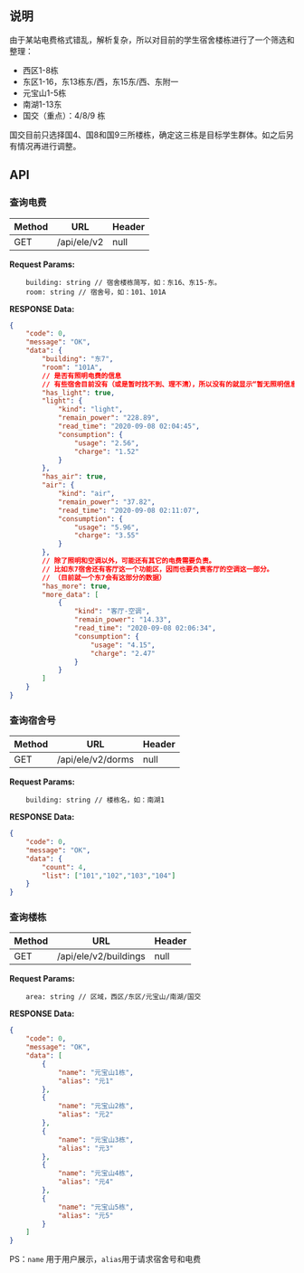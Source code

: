 ## 说明

由于某站电费格式错乱，解析复杂，所以对目前的学生宿舍楼栋进行了一个筛选和整理：

+ 西区1-8栋
+ 东区1-16，东13栋东/西，东15东/西、东附一
+ 元宝山1-5栋
+ 南湖1-13东
+ 国交（重点）：4/8/9 栋

国交目前只选择国4、国8和国9三所楼栋，确定这三栋是目标学生群体。如之后另有情况再进行调整。

## API
### 查询电费

| Method | URL         | Header  |
| ------ | ----------- | ------- |
| GET    | /api/ele/v2 | null    |

**Request Params:**
```
    building: string // 宿舍楼栋简写，如：东16、东15-东。
    room: string // 宿舍号，如：101、101A
```

**RESPONSE Data:**
```json
{
    "code": 0,
    "message": "OK",
    "data": {
        "building": "东7",
        "room": "101A",
        // 是否有照明电费的信息
        // 有些宿舍目前没有（或是暂时找不到、理不清），所以没有的就显示“暂无照明信息即可”
        "has_light": true,
        "light": {
            "kind": "light",
            "remain_power": "228.89",
            "read_time": "2020-09-08 02:04:45",
            "consumption": {
                "usage": "2.56",
                "charge": "1.52"
            }
        },
        "has_air": true,
        "air": {
            "kind": "air",
            "remain_power": "37.82",
            "read_time": "2020-09-08 02:11:07",
            "consumption": {
                "usage": "5.96",
                "charge": "3.55"
            }
        },
        // 除了照明和空调以外，可能还有其它的电费需要负责。
        // 比如东7宿舍还有客厅这一个功能区，因而也要负责客厅的空调这一部分。
        // （目前就一个东7会有这部分的数据）
        "has_more": true,
        "more_data": [
            {
                "kind": "客厅-空调",
                "remain_power": "14.33",
                "read_time": "2020-09-08 02:06:34",
                "consumption": {
                    "usage": "4.15",
                    "charge": "2.47"
                }
            }
        ]
    }
}
```

### 查询宿舍号

| Method | URL               | Header  |
| ------ | ----------------- | ------- |
| GET    | /api/ele/v2/dorms | null    |

**Request Params:**
```
    building: string // 楼栋名，如：南湖1
```

**RESPONSE Data:**
```json
{
    "code": 0,
    "message": "OK",
    "data": {
        "count": 4,
        "list": ["101","102","103","104"]
    }
}
```

### 查询楼栋

| Method | URL                   | Header  |
| ------ | --------------------- | ------- |
| GET    | /api/ele/v2/buildings | null    |

**Request Params:**
```
    area: string // 区域，西区/东区/元宝山/南湖/国交
```

**RESPONSE Data:**
```json
{
    "code": 0,
    "message": "OK",
    "data": [
        {
            "name": "元宝山1栋",
            "alias": "元1"
        },
        {
            "name": "元宝山2栋",
            "alias": "元2"
        },
        {
            "name": "元宝山3栋",
            "alias": "元3"
        },
        {
            "name": "元宝山4栋",
            "alias": "元4"
        },
        {
            "name": "元宝山5栋",
            "alias": "元5"
        }
    ]
}
```

PS：`name` 用于用户展示，`alias`用于请求宿舍号和电费
